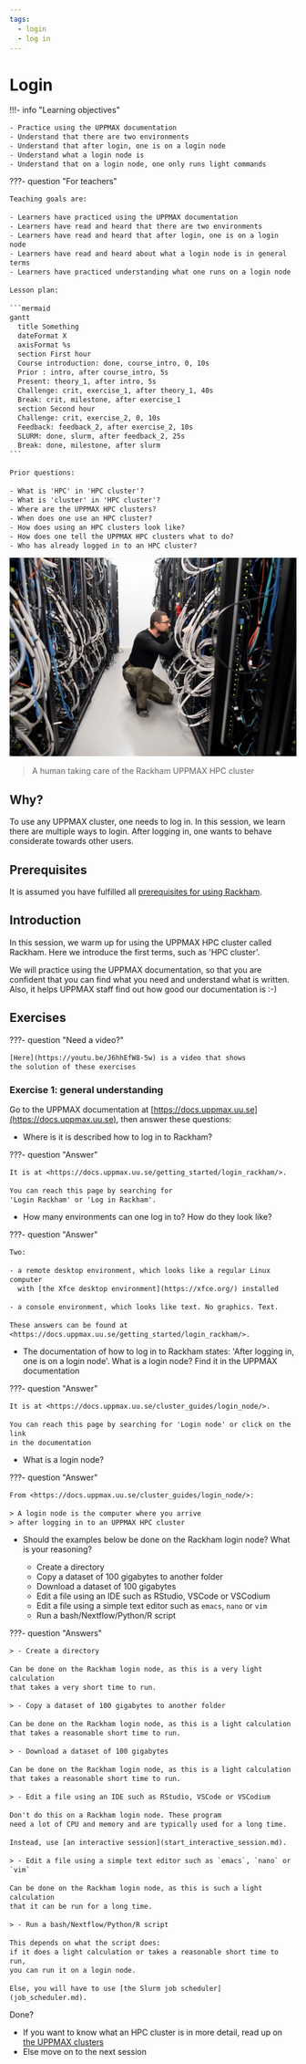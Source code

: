 ```yaml
---
tags:
  - login
  - log in
---
```


# Login

!!!- info "Learning objectives"

    - Practice using the UPPMAX documentation
    - Understand that there are two environments
    - Understand that after login, one is on a login node
    - Understand what a login node is
    - Understand that on a login node, one only runs light commands

???- question "For teachers"

    Teaching goals are:

    - Learners have practiced using the UPPMAX documentation
    - Learners have read and heard that there are two environments
    - Learners have read and heard that after login, one is on a login node
    - Learners have read and heard about what a login node is in general terms
    - Learners have practiced understanding what one runs on a login node

    Lesson plan:

    ```mermaid
    gantt
      title Something
      dateFormat X
      axisFormat %s
      section First hour
      Course introduction: done, course_intro, 0, 10s
      Prior : intro, after course_intro, 5s
      Present: theory_1, after intro, 5s
      Challenge: crit, exercise_1, after theory_1, 40s
      Break: crit, milestone, after exercise_1
      section Second hour
      Challenge: crit, exercise_2, 0, 10s
      Feedback: feedback_2, after exercise_2, 10s
      SLURM: done, slurm, after feedback_2, 25s
      Break: done, milestone, after slurm
    ```

    Prior questions:

    - What is 'HPC' in 'HPC cluster'?
    - What is 'cluster' in 'HPC cluster'?
    - Where are the UPPMAX HPC clusters?
    - When does one use an HPC cluster?
    - How does using an HPC clusters look like?
    - How does one tell the UPPMAX HPC clusters what to do?
    - Who has already logged in to an HPC cluster?

![Rackham](rackham.jpg)

> A human taking care of the Rackham UPPMAX HPC cluster

## Why?

To use any UPPMAX cluster, one needs to log in.
In this session, we learn there are multiple ways to login.
After logging in, one wants to behave considerate towards other users.

## Prerequisites

<!-- Indeed, line lengths beyond 80 characters -->
<!-- markdownlint-disable MD013 -->

It is assumed you have fulfilled all
[prerequisites for using Rackham](https://docs.uppmax.uu.se/getting_started/rackham_usage_prerequisites/).

<!-- markdownlint-enable MD013 -->

## Introduction

In this session, we warm up for using the UPPMAX HPC cluster
called Rackham. Here we introduce the first terms, such as 'HPC cluster'.

We will practice using the UPPMAX documentation,
so that you are confident that you can find what you need
and understand what is written.
Also, it helps UPPMAX staff find out how good our documentation is :-)

## Exercises

???- question "Need a video?"

    [Here](https://youtu.be/J6hhEfW8-5w) is a video that shows
    the solution of these exercises

### Exercise 1: general understanding

Go to the UPPMAX documentation at
[https://docs.uppmax.uu.se](https://docs.uppmax.uu.se),
then answer these questions:

- Where is it is described how to log in to Rackham?

???- question "Answer"

    It is at <https://docs.uppmax.uu.se/getting_started/login_rackham/>.

    You can reach this page by searching for 
    'Login Rackham' or 'Log in Rackham'. 

- How many environments can one log in to? How do they look like?

???- question "Answer"

    Two:

    - a remote desktop environment, which looks like a regular Linux computer
      with [the Xfce desktop environment](https://xfce.org/) installed

    - a console environment, which looks like text. No graphics. Text.

    These answers can be found at
    <https://docs.uppmax.uu.se/getting_started/login_rackham/>.

- The documentation of how to log in to Rackham states:
  'After logging in, one is on a login node'.
  What is a login node? Find it in the UPPMAX documentation

???- question "Answer"

    It is at <https://docs.uppmax.uu.se/cluster_guides/login_node/>.

    You can reach this page by searching for 'Login node' or click on the link
    in the documentation

- What is a login node?

???- question "Answer"

    From <https://docs.uppmax.uu.se/cluster_guides/login_node/>:

    > A login node is the computer where you arrive
    > after logging in to an UPPMAX HPC cluster

- Should the examples below be done on the Rackham login node?
  What is your reasoning?

    - Create a directory
    - Copy a dataset of 100 gigabytes to another folder
    - Download a dataset of 100 gigabytes
    - Edit a file using an IDE such as RStudio, VSCode or VSCodium
    - Edit a file using a simple text editor such as `emacs`, `nano` or `vim`
    - Run a bash/Nextflow/Python/R script

???- question "Answers"

    > - Create a directory

    Can be done on the Rackham login node, as this is a very light calculation
    that takes a very short time to run.

    > - Copy a dataset of 100 gigabytes to another folder

    Can be done on the Rackham login node, as this is a light calculation
    that takes a reasonable short time to run.

    > - Download a dataset of 100 gigabytes

    Can be done on the Rackham login node, as this is a light calculation
    that takes a reasonable short time to run.

    > - Edit a file using an IDE such as RStudio, VSCode or VSCodium

    Don't do this on a Rackham login node. These program
    need a lot of CPU and memory and are typically used for a long time.

    Instead, use [an interactive session](start_interactive_session.md).

    > - Edit a file using a simple text editor such as `emacs`, `nano` or `vim`

    Can be done on the Rackham login node, as this is such a light calculation
    that it can be run for a long time.

    > - Run a bash/Nextflow/Python/R script

    This depends on what the script does:
    if it does a light calculation or takes a reasonable short time to run,
    you can run it on a login node.

    Else, you will have to use [the Slurm job scheduler](job_scheduler.md).

Done?

<!-- Indeed, line lengths beyond 80 characters -->
<!-- markdownlint-disable MD013 -->

- If you want to know what an HPC cluster is in more detail,
  read up on
  [the UPPMAX clusters](https://docs.uppmax.uu.se/cluster_guides/uppmax_cluster/)
- Else move on to the next session

<!-- markdownlint-enable MD013 -->
